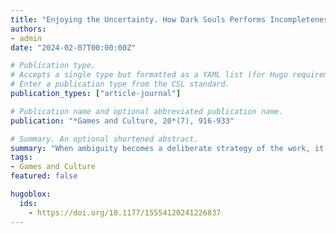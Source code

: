 ```yaml
---
title: "Enjoying the Uncertainty. How Dark Souls Performs Incompleteness Through Narrative, Level Design and Gameplay."
authors:
- admin
date: "2024-02-07T00:00:00Z"

# Publication type.
# Accepts a single type but formatted as a YAML list (for Hugo requirements).
# Enter a publication type from the CSL standard.
publication_types: ["article-journal"]

# Publication name and optional abbreviated publication name.
publication: "*Games and Culture, 20*(7), 916-933"

# Summary. An optional shortened abstract.
summary: "When ambiguity becomes a deliberate strategy of the work, it becomes difficult to understand how to interpret it: in this article I argue that the correct way to interpret a work that makes incompleteness the rule of its poetics is to analyze how that strategy is conveyed throughout its basic grammar, without trying to solve the puzzles and contradictions that incompleteness and ambiguity inevitably produce."
tags:
- Games and Culture
featured: false

hugoblox:
  ids:
    - https://doi.org/10.1177/15554120241226837
---
```

